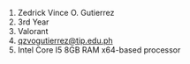
1. Zedrick Vince O. Gutierrez
1. 3rd Year
1. Valorant 
1. qzvogutierrez@tip.edu.ph
1. Intel Core I5 8GB RAM x64-based processor

